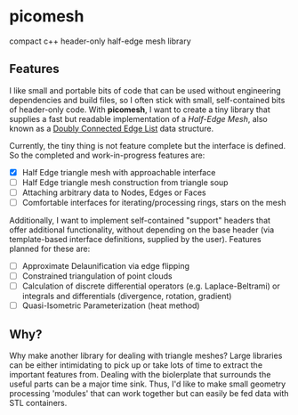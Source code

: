 # picomesh
compact c++ header-only half-edge mesh library

## Features

I like small and portable bits of code that can be used without engineering dependencies and build files, so I often stick with small, self-contained bits of header-only code. With **picomesh**, I want to create a tiny library that supplies a fast but readable implementation of a *Half-Edge Mesh*, also known as a [Doubly Connected Edge List](https://en.wikipedia.org/wiki/Doubly_connected_edge_list) data structure.

Currently, the tiny thing is not feature complete but the interface is defined. So the completed and work-in-progress features are:

- [x] Half Edge triangle mesh with approachable interface
- [ ] Half Edge triangle mesh construction from triangle soup
- [ ] Attaching arbitrary data to Nodes, Edges or Faces
- [ ] Comfortable interfaces for iterating/processing rings, stars on the mesh 
  
Additionally, I want to implement self-contained "support" headers that offer additional functionality, without depending on the base header (via template-based interface definitions, supplied by the user). Features planned for these are:

- [ ] Approximate Delaunification via edge flipping
- [ ] Constrained triangulation of point clouds
- [ ] Calculation of discrete differential operators (e.g. Laplace-Beltrami) or integrals and differentials (divergence, rotation, gradient)
- [ ] Quasi-Isometric Parameterization (heat method)
  
## Why?

Why make another library for dealing with triangle meshes? Large libraries can be either intimidating to pick up or take lots of time to extract the important features from. Dealing with the biolerplate that surrounds the useful parts can be a major time sink. Thus, I'd like to make small geometry processing 'modules' that can work together but can easily be fed data with STL containers.